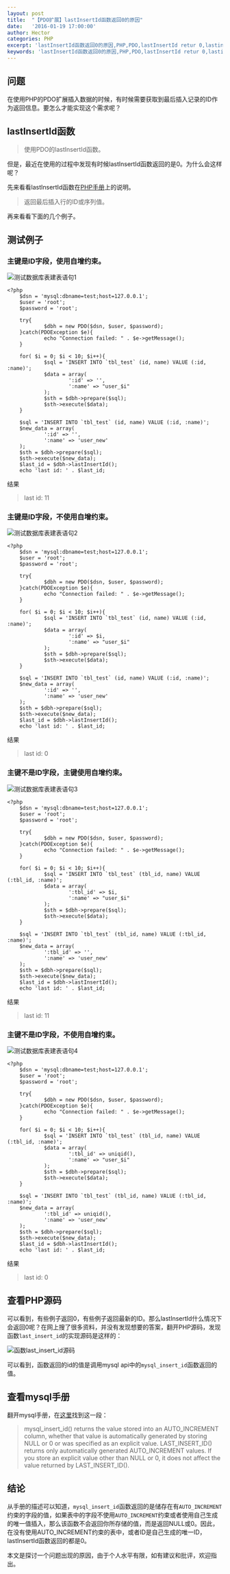 ```yaml
---
layout: post
title:  "【PDO扩展】lastInsertId函数返回0的原因"
date:   '2016-01-19 17:00:00'
author: Hector
categories: PHP
excerpt: 'lastInsertId函数返回0的原因,PHP,PDO,lastInsertId retur 0,lastinsertid return 0,lastInsertId,lastInsertId always return 0,为什么lastInsertId返回0'
keywords: 'lastInsertId函数返回0的原因,PHP,PDO,lastInsertId retur 0,lastinsertid return 0,lastInsertId,lastInsertId always return 0,为什么lastInsertId返回0'
---
```


## 问题

在使用PHP的PDO扩展插入数据的时候，有时候需要获取到最后插入记录的ID作为返回信息。要怎么才能实现这个需求呢？

## lastInsertId函数

> 使用PDO的lastInsertId函数。

但是，最近在使用的过程中发现有时候lastInsertId函数返回的是0。为什么会这样呢？

先来看看lastInsertId函数在[PHP手册](http://php.net/manual/zh/pdo.lastinsertid.php)上的说明。

<!--more-->

> 返回最后插入行的ID或序列值。

再来看看下面的几个例子。

## 测试例子

### 主键是ID字段，使用自增约束。

![测试数据库表建表语句1](http://7u2eqw.com1.z0.glb.clouddn.com/%E6%B5%8B%E8%AF%95%E6%95%B0%E6%8D%AE%E5%BA%93%E8%A1%A8%E5%BB%BA%E8%A1%A8%E8%AF%AD%E5%8F%A51.png)
    
    <?php
        $dsn = 'mysql:dbname=test;host=127.0.0.1';
        $user = 'root';
        $password = 'root';

        try{
                $dbh = new PDO($dsn, $user, $password);
        }catch(PDOException $e){
                echo "Connection failed: " . $e->getMessage();
        }

        for( $i = 0; $i < 10; $i++){
                $sql = 'INSERT INTO `tbl_test` (id, name) VALUE (:id, :name)';
                $data = array(
                        ':id' => '',
                        ':name' => "user_$i"
                );
                $sth = $dbh->prepare($sql);
                $sth->execute($data);
        }

        $sql = 'INSERT INTO `tbl_test` (id, name) VALUE (:id, :name)';
        $new_data = array(
                ':id' => '',
                ':name' => 'user_new'
        );
        $sth = $dbh->prepare($sql);
        $sth->execute($new_data);
        $last_id = $dbh->lastInsertId();
        echo 'last id: ' . $last_id;

结果

> last id: 11

### 主键是ID字段，不使用自增约束。

![测试数据库表建表语句2](http://7u2eqw.com1.z0.glb.clouddn.com/%E6%B5%8B%E8%AF%95%E6%95%B0%E6%8D%AE%E5%BA%93%E8%A1%A8%E5%BB%BA%E8%A1%A8%E8%AF%AD%E5%8F%A52.png)

    <?php
        $dsn = 'mysql:dbname=test;host=127.0.0.1';
        $user = 'root';
        $password = 'root';

        try{
                $dbh = new PDO($dsn, $user, $password);
        }catch(PDOException $e){
                echo "Connection failed: " . $e->getMessage();
        }

        for( $i = 0; $i < 10; $i++){
                $sql = 'INSERT INTO `tbl_test` (id, name) VALUE (:id, :name)';
                $data = array(
                        ':id' => $i,
                        ':name' => "user_$i"
                );
                $sth = $dbh->prepare($sql);
                $sth->execute($data);
        }

        $sql = 'INSERT INTO `tbl_test` (id, name) VALUE (:id, :name)';
        $new_data = array(
                ':id' => '',
                ':name' => 'user_new'
        );
        $sth = $dbh->prepare($sql);
        $sth->execute($new_data);
        $last_id = $dbh->lastInsertId();
        echo 'last id: ' . $last_id;

结果

> last id: 0

### 主键不是ID字段，主键使用自增约束。

![测试数据库表建表语句3](http://7u2eqw.com1.z0.glb.clouddn.com/%E6%B5%8B%E8%AF%95%E6%95%B0%E6%8D%AE%E5%BA%93%E8%A1%A8%E5%BB%BA%E8%A1%A8%E8%AF%AD%E5%8F%A53.png)

    <?php
        $dsn = 'mysql:dbname=test;host=127.0.0.1';
        $user = 'root';
        $password = 'root';

        try{
                $dbh = new PDO($dsn, $user, $password);
        }catch(PDOException $e){
                echo "Connection failed: " . $e->getMessage();
        }

        for( $i = 0; $i < 10; $i++){
                $sql = 'INSERT INTO `tbl_test` (tbl_id, name) VALUE (:tbl_id, :name)';
                $data = array(
                        ':tbl_id' => $i,
                        ':name' => "user_$i"
                );
                $sth = $dbh->prepare($sql);
                $sth->execute($data);
        }

        $sql = 'INSERT INTO `tbl_test` (tbl_id, name) VALUE (:tbl_id, :name)';
        $new_data = array(
                ':tbl_id' => '',
                ':name' => 'user_new'
        );
        $sth = $dbh->prepare($sql);
        $sth->execute($new_data);
        $last_id = $dbh->lastInsertId();
        echo 'last id: ' . $last_id;

结果

> last id: 11

### 主键不是ID字段，不使用自增约束。

![测试数据库表建表语句4](http://7u2eqw.com1.z0.glb.clouddn.com/%E6%B5%8B%E8%AF%95%E6%95%B0%E6%8D%AE%E5%BA%93%E8%A1%A8%E5%BB%BA%E8%A1%A8%E8%AF%AD%E5%8F%A54.png)

    <?php
        $dsn = 'mysql:dbname=test;host=127.0.0.1';
        $user = 'root';
        $password = 'root';

        try{
                $dbh = new PDO($dsn, $user, $password);
        }catch(PDOException $e){
                echo "Connection failed: " . $e->getMessage();
        }

        for( $i = 0; $i < 10; $i++){
                $sql = 'INSERT INTO `tbl_test` (tbl_id, name) VALUE (:tbl_id, :name)';
                $data = array(
                        ':tbl_id' => uniqid(),
                        ':name' => "user_$i"
                );
                $sth = $dbh->prepare($sql);
                $sth->execute($data);
        }

        $sql = 'INSERT INTO `tbl_test` (tbl_id, name) VALUE (:tbl_id, :name)';
        $new_data = array(
                ':tbl_id' => uniqid(),
                ':name' => 'user_new'
        );
        $sth = $dbh->prepare($sql);
        $sth->execute($new_data);
        $last_id = $dbh->lastInsertId();
        echo 'last id: ' . $last_id;

结果

> last id: 0

## 查看PHP源码
可以看到，有些例子返回0，有些例子返回最新的ID。那么lastInsertId什么情况下会返回0呢？在网上搜了很多资料，并没有发现想要的答案，翻开PHP源码，发现函数`last_insert_id`的实现源码是这样的：

![函数last_insert_id源码](http://7u2eqw.com1.z0.glb.clouddn.com/%E5%87%BD%E6%95%B0last_insert_id%E6%BA%90%E7%A0%81.jpg)

可以看到，函数返回的id的值是调用mysql api中的`mysql_insert_id`函数返回的值。

## 查看mysql手册
翻开mysql手册，在[这里](http://dev.mysql.com/doc/refman/5.6/en/getting-unique-id.html)找到这一段：

> mysql_insert_id() returns the value stored into an AUTO_INCREMENT column, whether that value is automatically generated by storing NULL or 0 or was specified as an explicit value. LAST_INSERT_ID() returns only automatically generated AUTO_INCREMENT values. If you store an explicit value other than NULL or 0, it does not affect the value returned by LAST_INSERT_ID().

## 结论
从手册的描述可以知道，`mysql_insert_id`函数返回的是储存在有`AUTO_INCREMENT`约束的字段的值，如果表中的字段不使用`AUTO_INCREMENT`约束或者使用自己生成的唯一值插入，那么该函数不会返回你所存储的值，而是返回NULL或0。因此，在没有使用AUTO_INCREMENT约束的表中，或者ID是自己生成的唯一ID，lastInsertId函数返回的都是0。

本文是探讨一个问题出现的原因，由于个人水平有限，如有建议和批评，欢迎指出。

